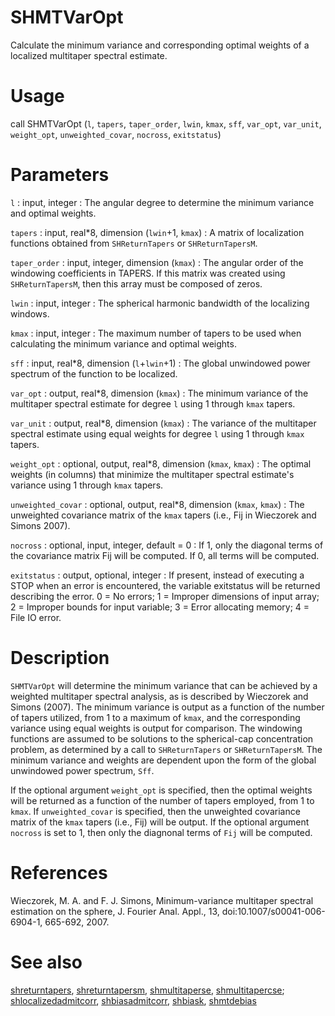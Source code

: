 # SHMTVarOpt

Calculate the minimum variance and corresponding optimal weights of a localized multitaper spectral estimate.

# Usage

call SHMTVarOpt (`l`, `tapers`, `taper_order`, `lwin`, `kmax`, `sff`, `var_opt`, `var_unit`, `weight_opt`, `unweighted_covar`, `nocross`, `exitstatus`)

# Parameters

`l` : input, integer
:   The angular degree to determine the minimum variance and optimal weights.

`tapers` : input, real\*8, dimension (`lwin`+1, `kmax`)
:   A matrix of localization functions obtained from `SHReturnTapers` or `SHReturnTapersM`.

`taper_order` : input, integer, dimension (`kmax`)
:   The angular order of the windowing coefficients in TAPERS. If this matrix was created using `SHReturnTapersM`, then this array must be composed of zeros.

`lwin` : input, integer
:   The spherical harmonic bandwidth of the localizing windows.

`kmax` : input, integer
:   The maximum number of tapers to be used when calculating the minimum variance and optimal weights.

`sff` : input, real\*8, dimension (`l`+`lwin`+1)
:   The global unwindowed power spectrum of the function to be localized.

`var_opt` : output, real\*8, dimension (`kmax`)
:   The minimum variance of the multitaper spectral estimate for degree `l` using 1 through `kmax` tapers.

`var_unit` : output, real\*8, dimension (`kmax`)
:   The variance of the multitaper spectral estimate using equal weights for degree `l` using 1 through `kmax` tapers.

`weight_opt` : optional, output, real\*8, dimension (`kmax`, `kmax`)
:   The optimal weights (in columns) that minimize the multitaper spectral estimate's variance using 1 through `kmax` tapers.

`unweighted_covar` : optional, output, real\*8, dimension (`kmax`, `kmax`)
:   The unweighted covariance matrix of the `kmax` tapers (i.e., Fij in Wieczorek and Simons 2007).

`nocross` : optional, input, integer, default = 0
:   If 1, only the diagonal terms of the covariance matrix Fij will be computed. If 0, all terms will be computed.

`exitstatus` : output, optional, integer
:   If present, instead of executing a STOP when an error is encountered, the variable exitstatus will be returned describing the error. 0 = No errors; 1 = Improper dimensions of input array; 2 = Improper bounds for input variable; 3 = Error allocating memory; 4 = File IO error.

# Description

`SHMTVarOpt` will determine the minimum variance that can be achieved by a weighted multitaper spectral analysis, as is described by Wieczorek and Simons (2007). The minimum variance is output as a function of the number of tapers utilized, from 1 to a maximum of `kmax`, and the corresponding variance using equal weights is output for comparison. The windowing functions are assumed to be solutions to the spherical-cap concentration problem, as determined by a call to `SHReturnTapers` or `SHReturnTapersM`. The minimum variance and weights are dependent upon the form of the global unwindowed power spectrum, `Sff`.

If the optional argument `weight_opt` is specified, then the optimal weights will be returned as a function of the number of tapers employed, from 1 to `kmax`. If `unweighted_covar` is specified, then the unweighted covariance matrix of the `kmax` tapers (i.e., Fij) will be output. If the optional argument `nocross` is set to 1, then only the diagnonal terms of `Fij` will be computed.

# References

Wieczorek, M. A. and F. J. Simons, Minimum-variance multitaper spectral estimation on the sphere, J. Fourier Anal. Appl., 13, doi:10.1007/s00041-006-6904-1, 665-692, 2007.

# See also

[shreturntapers](shreturntapers.html), [shreturntapersm](shreturntapersm.html), [shmultitaperse](shmultitaperse.html), [shmultitapercse](shmultitapercse.html); [shlocalizedadmitcorr](shlocalizedadmitcorr.html), [shbiasadmitcorr](shbiasadmitcorr.html), [shbiask](shbiask.html), [shmtdebias](shmtdebias.html)
